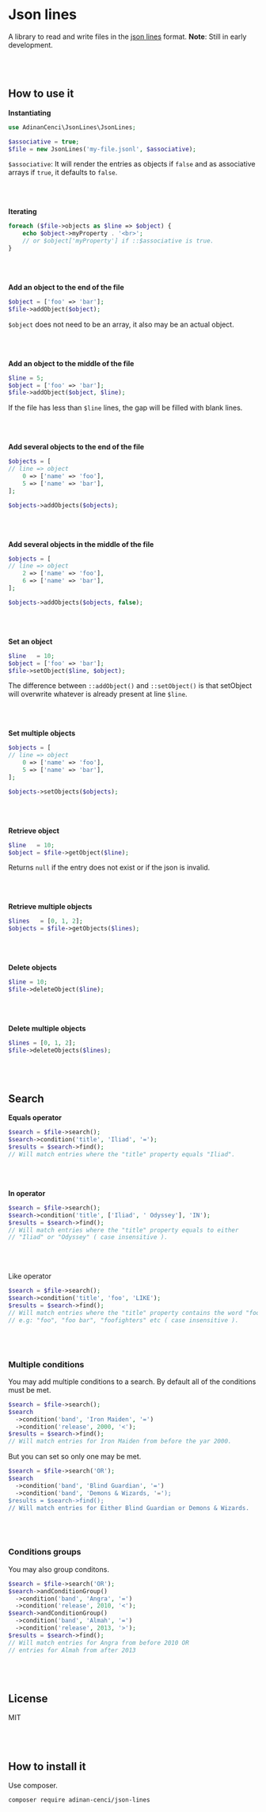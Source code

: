 # Json lines

A library to read and write files in the [json lines](https://jsonlines.org/) format.
**Note**: Still in early development.

<br><br>

## How to use it

**Instantiating**

```php
use AdinanCenci\JsonLines\JsonLines;

$associative = true;
$file = new JsonLines('my-file.jsonl', $associative);
```

`$associative`: It will render the entries as objects if `false` and as associative arrays if `true`, it defaults to `false`.

<br><br>

**Iterating**

```php
foreach ($file->objects as $line => $object) {
    echo $object->myProperty . '<br>';
    // or $object['myProperty'] if ::$associative is true.
}
```

<br><br>

**Add an object to the end of the file**

```php
$object = ['foo' => 'bar'];
$file->addObject($object);
```

`$object` does not need to be an array, it also may be an actual object. 

<br><br>

**Add an object to the middle of the file**

```php
$line = 5;
$object = ['foo' => 'bar'];
$file->addObject($object, $line);
```

If the file has less than `$line` lines, the gap will be filled with blank lines.

<br><br>

**Add several objects to the end of the file**

```php
$objects = [
// line => object
    0 => ['name' => 'foo'],
    5 => ['name' => 'bar'],
];

$objects->addObjects($objects);
```

<br><br>

**Add several objects in the middle of the file**

```php
$objects = [
// line => object
    2 => ['name' => 'foo'],
    6 => ['name' => 'bar'],
];

$objects->addObjects($objects, false);
```

<br><br>

**Set an object**

```php
$line   = 10;
$object = ['foo' => 'bar'];
$file->setObject($line, $object);
```

The difference between `::addObject()` and `::setObject()` is that setObject will overwrite whatever is already present at line `$line`. 

<br><br>

**Set multiple objects**

```php
$objects = [
// line => object
    0 => ['name' => 'foo'],
    5 => ['name' => 'bar'],
];

$objects->setObjects($objects);
```

<br><br>

**Retrieve object**

```php
$line   = 10;
$object = $file->getObject($line);
```

Returns `null` if the entry does not exist or if the json is invalid.

<br><br>

**Retrieve multiple objects**

```php
$lines   = [0, 1, 2];
$objects = $file->getObjects($lines);
```

<br><br>

**Delete objects**

```php
$line = 10;
$file->deleteObject($line);
```

<br><br>

**Delete multiple objects**

```php
$lines = [0, 1, 2];
$file->deleteObjects($lines);
```

<br><br>

## Search

**Equals operator**

```php
$search = $file->search();
$search->condition('title', 'Iliad', '=');
$results = $search->find();
// Will match entries where the "title" property equals "Iliad".
```

<br><br>

**In operator**

```php
$search = $file->search();
$search->condition('title', ['Iliad', ' Odyssey'], 'IN');
$results = $search->find();
// Will match entries where the "title" property equals to either 
// "Iliad" or "Odyssey" ( case insensitive ).
```

<br><br>

Like operator

```php
$search = $file->search();
$search->condition('title', 'foo', 'LIKE');
$results = $search->find();
// Will match entries where the "title" property contains the word "foo"
// e.g: "foo", "foo bar", "foofighters" etc ( case insensitive ).
```

<br><br>

### Multiple conditions

You may add multiple conditions to a search.
By default all of the conditions must be met.

```php
$search = $file->search();
$search
  ->condition('band', 'Iron Maiden', '=')
  ->condition('release', 2000, '<');
$results = $search->find();
// Will match entries for Iron Maiden from before the yar 2000.
```

But you can set so only one may be met.

```php
$search = $file->search('OR');
$search
  ->condition('band', 'Blind Guardian', '=')
  ->condition('band', 'Demons & Wizards, '=');
$results = $search->find();
// Will match entries for Either Blind Guardian or Demons & Wizards.
```

<br><br>

### Conditions groups

You may also group conditons.

```php
$search = $file->search('OR');
$search->andConditionGroup()
  ->condition('band', 'Angra', '=')
  ->condition('release', 2010, '<');
$search->andConditionGroup()
  ->condition('band', 'Almah', '=')
  ->condition('release', 2013, '>');
$results = $search->find();
// Will match entries for Angra from before 2010 OR
// entries for Almah from after 2013
```

<br><br>

## License

MIT

<br><br>

## How to install it

Use composer.

```
composer require adinan-cenci/json-lines
```
